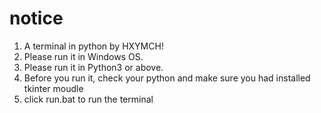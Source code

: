 # notice
1. A terminal in python by HXYMCH!
2. Please run it in Windows OS.
3. Please run it in Python3 or above.
4. Before you run it, check your python and make sure you had installed tkinter moudle
5. click run.bat to run the terminal